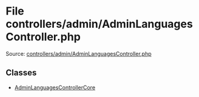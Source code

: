 File controllers/admin/AdminLanguagesController.php
=========

Source: [controllers/admin/AdminLanguagesController.php](https://github.com/PrestaShop/PrestaShop/blob/1.6.0.1/controllers/admin/AdminLanguagesController.php)


Classes
-------

* [AdminLanguagesControllerCore](class.AdminLanguagesControllerCore.md)

